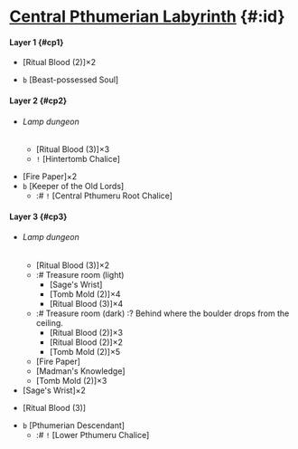 # [Central Pthumerian Labyrinth](@) {#:id}

#### Layer 1 {#cp1}
- [Ritual Blood (2)]×2
+ `b` [Beast-possessed Soul]

#### Layer 2 {#cp2}
- ###### Lamp dungeon
  - [Ritual Blood (3)]×3
  - `!` [Hintertomb Chalice]
+ [Fire Paper]×2
+ `b` [Keeper of the Old Lords]
  - :# `!` [Central Pthumeru Root Chalice]

#### Layer 3 {#cp3}
+ ###### Lamp dungeon
  - [Ritual Blood (3)]×2
  + :# Treasure room (light)
    - [Sage's Wrist]
    - [Tomb Mold (2)]×4
    - [Ritual Blood (3)]×4
  + :# Treasure room (dark)
    :? Behind where the boulder drops from the ceiling.
    - [Ritual Blood (2)]×3
    - [Ritual Blood (2)]×2
    - [Tomb Mold (2)]×5
  + [Fire Paper]
  - [Madman's Knowledge]
  - [Tomb Mold (2)]×3
+ [Sage's Wrist]×2
- [Ritual Blood (3)]
+ `b` [Pthumerian Descendant]
  - :# `!` [Lower Pthumeru Chalice]


